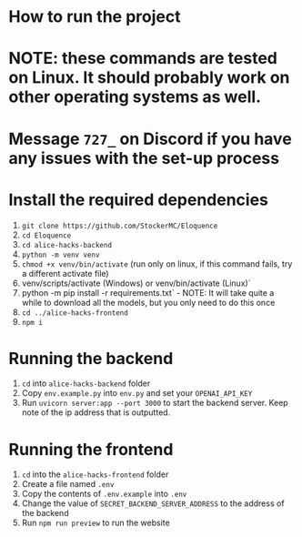 # How to run the project
# NOTE: these commands are tested on Linux. It should probably work on other operating systems as well.
# Message `727_` on Discord if you have any issues with the set-up process

# Install the required dependencies
1) `git clone https://github.com/StockerMC/Eloquence`
2) `cd Eloquence`
3) `cd alice-hacks-backend`
4) `python -m venv venv`
5) `chmod +x venv/bin/activate` (run only on linux, if this command fails, try a different activate file)
6) venv/scripts/activate (Windows) or venv/bin/activate (Linux)`
7) python -m pip install -r requirements.txt` - NOTE: It will take quite a while to download all the models, but you only need to do this once
8) `cd ../alice-hacks-frontend`
9) `npm i`

# Running the backend
1. `cd` into `alice-hacks-backend` folder
2. Copy `env.example.py` into `env.py` and set your `OPENAI_API_KEY`
3. Run `uvicorn server:app --port 3000` to start the backend server. Keep note of the ip address that is outputted.

# Running the frontend
1. `cd` into the `alice-hacks-frontend` folder
2. Create a file named `.env`
3. Copy the contents of `.env.example` into `.env`
4. Change the value of `SECRET_BACKEND_SERVER_ADDRESS` to the address of the backend 
5. Run `npm run preview` to run the website
